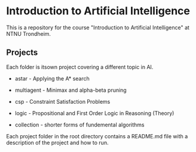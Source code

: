 # Introduction to Artificial Intelligence

This is a repository for the course "Introduction to Artificial Intelligence" at NTNU Trondheim.

## Projects

Each folder is itsown project covering a different topic in AI.

- astar - Applying the A* search

- multiagent - Minimax and alpha-beta pruning

- csp - Constraint Satisfaction Problems

- logic -  Propositional and First Order Logic in Reasoning (Theory)

- collection - shorter forms of fundemental algorithms

Each project folder in the root directory contains a README.md file with a description of the project and how to run.
